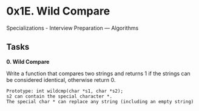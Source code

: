 # 0x1E. Wild Compare
 Specializations - Interview Preparation ― Algorithms



## Tasks

**0. Wild Compare**

Write a function that compares two strings and returns 1 if the strings can be considered identical, otherwise return 0.

    Prototype: int wildcmp(char *s1, char *s2);
    s2 can contain the special character *.
    The special char * can replace any string (including an empty string)
